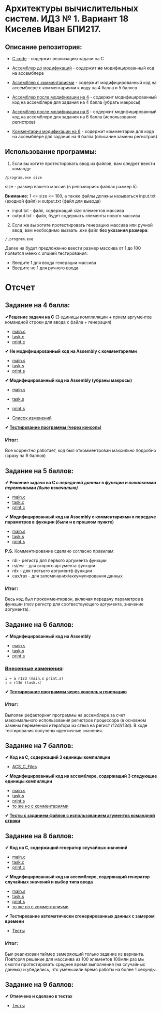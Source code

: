 # Архитектуры вычислительных систем. ИДЗ № 1. Вариант 18 <br/> Киселев Иван БПИ217.

## Описание репозитория:
* [C code](https://github.com/ababism/ACS_HW_1/tree/main/ACS_HW_1/ACS_C_Files) - содержит реализацию задачи на C

* [Ассемблер до модификаций](https://github.com/ababism/ACS_HW_1/tree/main/ACS_HW_1/hw_original) - содержит **не** модифицированный код на ассемблере

* [Ассемблер с комментариями](https://github.com/ababism/ACS_HW_1/tree/main/ACS_HW_1/hw_comments_for_4) - содержит модифицированный код на ассемблере c комментариями к коду на 4 балла и 5 баллов

* [Ассемблер после модификации на 4](https://github.com/ababism/ACS_HW_1/tree/main/ACS_HW_1/hw_moded_after_4) - содержит модифицированный код на ассемблере для задания на 4 балла (убрать макросы)

* [Ассемблер после модификации на 6](https://github.com/ababism/ACS_HW_1/tree/main/ACS_HW_1/hw_moded_after_6) - содержит модифицированный код на ассемблере для задания на 6 балла (использование регистров)

* [Комментарии модификации на 6](https://github.com/ababism/ACS_HW_1/blob/main/ACS_HW_1/hw_moded_after_6/README.md) - содержит комментарии для кода на ассемблере для задания на 6 балла (описание замены регистров)

## Использование программы:
1. Если вы хотите протестировать ввод из файлов, вам следует ввести команду:
```
/program.exe size
```
size - размер вашего массив (в репозиориях файлах размер 5). 

**Внимание:** 1 <= size <= 100, а также файлы должны называться input.txt (входной файл) и output.txt (файл для вывода)
* input.txt - файл,  содержащий size элементов массива
* output.txt - файл, будет содержать элементы нового массива

2. Если же вы хотите протестировать генерацию массива или ручной ввод, вам необходимо вызвать .exe файл **без указания размера**:
```
/.program.exe
```
Далее на будет предложенно ввести размер массива от 1 до 100 появится меню с опцией тестирования:
* Введите 1 для ввода генерации массива
* Введите не 1 для ручного ввода

# Отсчет

## Задание на 4 балла:
**✔Решение задачи на C**  (3 единицы комплиляции + прием аргументов командной строки для ввода с файла + генерация)
* [main.c](https://github.com/ababism/ACS_HW_1/blob/main/ACS_HW_1/ACS_C_Files/main.c)
* [task.c](https://github.com/ababism/ACS_HW_1/blob/main/ACS_HW_1/ACS_C_Files/task.c)
* [print.c](https://github.com/ababism/ACS_HW_1/blob/main/ACS_HW_1/ACS_C_Files/print.c)

**✔ Не модифицированный код на Assembly с комментариями**
* [main.s](https://github.com/ababism/ACS_HW_1/blob/main/ACS_HW_1/hw_comments_for_4/main.s)
* [task.s](https://github.com/ababism/ACS_HW_1/blob/main/ACS_HW_1/hw_comments_for_4/task.s)
* [print.s](https://github.com/ababism/ACS_HW_1/blob/main/ACS_HW_1/hw_comments_for_4/print.s)

**✔ Модифицированный код на Assembly (убраны макросы)**
* [main.s](https://github.com/ababism/ACS_HW_1/blob/main/ACS_HW_1/hw_moded_after_4/main.s)
* [task.s](https://github.com/ababism/ACS_HW_1/blob/main/ACS_HW_1/hw_moded_after_4/task.s)
* [print.s](https://github.com/ababism/ACS_HW_1/blob/main/ACS_HW_1/hw_moded_after_4/print.s)

* [Список изменений](https://github.com/ababism/ACS_HW_1/blob/main/ACS_HW_1/hw_moded_after_4/README.md)

**✔ [Тестирование программы (через консоль)](https://github.com/ababism/ACS_HW_1/blob/main/ACS_HW_1/Tests.md)**

### Итог:

Все корректно работает, код был откомментрован максильно подробно (сразу на 9 баллов)

## Задание на 5 баллов:
**✔ Решение задачи на C *с передачей данных в функции и локальными переменными (было изначально)*** 
* [main.c](https://github.com/ababism/ACS_HW_1/blob/main/ACS_HW_1/ACS_C_Files/main.c)
* [task.c](https://github.com/ababism/ACS_HW_1/blob/main/ACS_HW_1/ACS_C_Files/task.c)
* [print.c](https://github.com/ababism/ACS_HW_1/blob/main/ACS_HW_1/ACS_C_Files/print.c)

**✔ Модифицированный код на Assembly с комментариями о передаче параметров в фукнции (были и в прошлом пункте)**
* [main.s](https://github.com/ababism/ACS_HW_1/blob/main/ACS_HW_1/hw_comments_for_4/main.s)
* [task.s](https://github.com/ababism/ACS_HW_1/blob/main/ACS_HW_1/hw_comments_for_4/task.s)
* [print.s](https://github.com/ababism/ACS_HW_1/blob/main/ACS_HW_1/hw_comments_for_4/print.s)

**P.S.** Комментирование сделано согласно правилам:
 * rdi - регистр для первого аргумента функции
 * rsi/esi - для второго аргумента функции
 * rdx - для третьего аргументф функции
 * eax/rax - для запоминания/аккумулирования данных
 

### Итог:

Весь код был прокомментирвон, включая передачу параметров в функции (mov регистр для соотвествующего аргумента, значение аргумента).

## Задание на 6 баллов:

**✔ Модифицированный код на Assembly**
* [main.s](https://github.com/ababism/ACS_HW_1/blob/main/ACS_HW_1/hw_moded_after_6/main.s)
* [task.s](https://github.com/ababism/ACS_HW_1/blob/main/ACS_HW_1/hw_moded_after_6/task.s)
* [print.s](https://github.com/ababism/ACS_HW_1/blob/main/ACS_HW_1/hw_moded_after_6/print.s)


### [Внесенные изменения](https://github.com/ababism/ACS_HW_1/blob/main/ACS_HW_1/hw_moded_after_6/README.md):
``` assembly
i = а r12d (main.s print.s)
i = r13d (task.s)
```

**✔ [Тестирование программы через консоль и генерацию](https://github.com/ababism/ACS_HW_1/blob/main/ACS_HW_1/Tests.md)**

### Итог:

Выполен рефакторинг программы на ассемблере за счет максимального использования регистров процессора (в основном замены переменной итератора из стека на регист r12d/r13d). В ходе тестирования получены идентичные значения.

## Задание на 7 баллов:

**✔ Код на C, содержащий 3 единицы компиляции** 
* [ACS_C_Files](https://github.com/ababism/ACS_HW_1/tree/main/ACS_HW_1/ACS_C_Files)

**✔ Модифицированный код на ассемблере, содержащий 3 следующие единицы компиляции**
* [main.s](https://github.com/ababism/ACS_HW_1/blob/main/ACS_HW_1/hw_moded_after_6/main.s)
* [task.s](https://github.com/ababism/ACS_HW_1/blob/main/ACS_HW_1/hw_moded_after_6/task.s)
* [print.s](https://github.com/ababism/ACS_HW_1/blob/main/ACS_HW_1/hw_moded_after_6/print.s)
* [то же но с комментариями](https://github.com/ababism/ACS_HW_1/tree/main/ACS_HW_1/hw_comments_for_4)

**✔ [Тесты с заданием файлов с использованием агументов командной строки](https://github.com/ababism/ACS_HW_1/blob/main/ACS_HW_1/Tests.md)**

## Задание на 8 баллов:

**✔ Код на C, содержащий генератор случайных значений** 
* [main.c](https://github.com/ababism/ACS_HW_1/blob/main/ACS_HW_1/ACS_C_Files/main.c)
* [task.c](https://github.com/ababism/ACS_HW_1/blob/main/ACS_HW_1/ACS_C_Files/task.c)
* [print.c](https://github.com/ababism/ACS_HW_1/blob/main/ACS_HW_1/ACS_C_Files/print.c)

**✔ Модифицированный код на ассемблере, содержащий генератор случайных значений и выбор типа ввода**
* [main.s](https://github.com/ababism/ACS_HW_1/blob/main/ACS_HW_1/hw_moded_after_6/main.s)
* [task.s](https://github.com/ababism/ACS_HW_1/blob/main/ACS_HW_1/hw_moded_after_6/task.s)
* [print.s](https://github.com/ababism/ACS_HW_1/blob/main/ACS_HW_1/hw_moded_after_6/print.s)
* [то же но с комментариями](https://github.com/ababism/ACS_HW_1/tree/main/ACS_HW_1/hw_comments_for_4)

**✔ Тестирование автоматически сгенерированных данных с замером времени**
* [Тесты](https://github.com/ababism/ACS_HW_1/blob/main/ACS_HW_1/Tests.md)


### Итог:

Был реализован таймер замеряющий только задание из варианта. Повторяя решение для массиива из 100 элементов 100млн раз мы смогли протестировать среднее время выполнения (на случайных данных) и убедились, что уменьшили время работы на более 1 секунды.

## Задание на 9 баллов:
**✔ Отмечено и сделано в тестах**
* [Тесты](https://github.com/ababism/ACS_HW_1/blob/main/ACS_HW_1/Tests.md)
